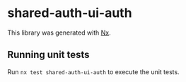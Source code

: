# shared-auth-ui-auth

This library was generated with [Nx](https://nx.dev).

## Running unit tests

Run `nx test shared-auth-ui-auth` to execute the unit tests.
